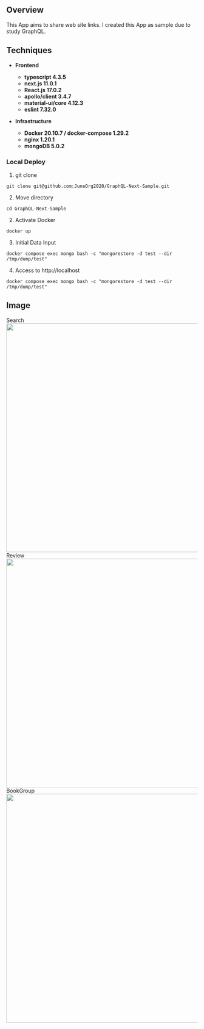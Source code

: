 ## Overview

This App aims to share web site links.
I created this App as sample due to study GraphQL.<br>

## Techniques

* __Frontend__
  * __typescript 4.3.5__
  * __next.js 11.0.1__
  * __React.js 17.0.2__
  * __apollo/client 3.4.7__
  * __material-ui/core 4.12.3__
  * __eslint 7.32.0__

* __Infrastructure__
  * __Docker 20.10.7 / docker-compose 1.29.2__
  * __nginx 1.20.1__
  * __mongoDB 5.0.2__

### Local Deploy

1.  git clone
```terminal
git clone git@github.com:JuneOrg2020/GraphQL-Next-Sample.git
```

2.  Move directory
```terminal
cd GraphQL-Next-Sample
```

2. Activate Docker
```terminal
docker up
```

3. Initial Data Input
```terminal
docker compose exec mongo bash -c "mongorestore -d test --dir /tmp/dump/test"
```

4. Access to http://localhost
```terminal
docker compose exec mongo bash -c "mongorestore -d test --dir /tmp/dump/test"
```

## Image
 Search <br>
<img src="https://user-images.githubusercontent.com/64642177/127508184-f72c9b82-f1fa-4408-9426-77201ab062aa.png" width=600><br>
 Review <br>
<img src="https://user-images.githubusercontent.com/64642177/127508205-2ba1684f-8e99-4654-b4e6-a903f6762ff9.png" width=600><br>
 BookGroup <br>
<img src="https://user-images.githubusercontent.com/64642177/127508210-367d3b25-8c71-41e5-ae96-104a98223180.png" width=600><br>


